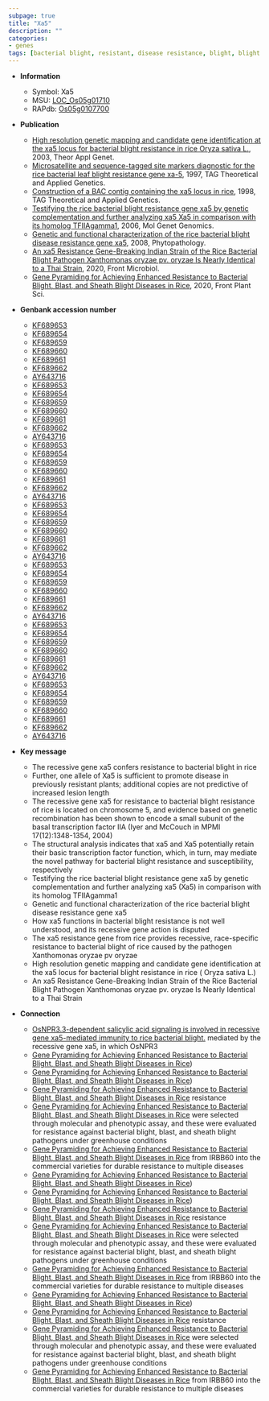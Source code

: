 ```yaml
---
subpage: true
title: "Xa5"
description: ""
categories:
- genes
tags: [bacterial blight, resistant, disease resistance, blight, blight disease, transcription factor, disease, resistance, pathogen]
---
```


* **Information**  
    + Symbol: Xa5  
    + MSU: [LOC_Os05g01710](http://rice.plantbiology.msu.edu/cgi-bin/ORF_infopage.cgi?orf=LOC_Os05g01710)  
    + RAPdb: [Os05g0107700](http://rapdb.dna.affrc.go.jp/viewer/gbrowse_details/irgsp1?name=Os05g0107700)  

* **Publication**  
    + [High resolution genetic mapping and candidate gene identification at the xa5 locus for bacterial blight resistance in rice  Oryza sativa L.](http://www.ncbi.nlm.nih.gov/pubmed?term=High+resolution+genetic+mapping+and+candidate+gene+identification+at+the+xa5+locus+for+bacterial+blight+resistance+in+rice++Oryza+sativa+L.%5BTitle%5D), 2003, Theor Appl Genet.
    + [Microsatellite and sequence-tagged site markers diagnostic for the rice bacterial leaf blight resistance gene xa-5](http://www.ncbi.nlm.nih.gov/pubmed?term=Microsatellite+and+sequence-tagged+site+markers+diagnostic+for+the+rice+bacterial+leaf+blight+resistance+gene+xa-5%5BTitle%5D), 1997, TAG Theoretical and Applied Genetics.
    + [Construction of a BAC contig containing the xa5 locus in rice](http://www.ncbi.nlm.nih.gov/pubmed?term=Construction+of+a+BAC+contig+containing+the+xa5+locus+in+rice%5BTitle%5D), 1998, TAG Theoretical and Applied Genetics.
    + [Testifying the rice bacterial blight resistance gene xa5 by genetic complementation and further analyzing xa5 Xa5 in comparison with its homolog TFIIAgamma1](http://www.ncbi.nlm.nih.gov/pubmed?term=Testifying+the+rice+bacterial+blight+resistance+gene+xa5+by+genetic+complementation+and+further+analyzing+xa5+Xa5+in+comparison+with+its+homolog+TFIIAgamma1%5BTitle%5D), 2006, Mol Genet Genomics.
    + [Genetic and functional characterization of the rice bacterial blight disease resistance gene xa5](http://www.ncbi.nlm.nih.gov/pubmed?term=Genetic+and+functional+characterization+of+the+rice+bacterial+blight+disease+resistance+gene+xa5%5BTitle%5D), 2008, Phytopathology.
    + [An xa5 Resistance Gene-Breaking Indian Strain of the Rice Bacterial Blight Pathogen Xanthomonas oryzae pv. oryzae Is Nearly Identical to a Thai Strain](http://www.ncbi.nlm.nih.gov/pubmed?term=An+xa5+Resistance+Gene-Breaking+Indian+Strain+of+the+Rice+Bacterial+Blight+Pathogen+Xanthomonas+oryzae+pv.+oryzae+Is+Nearly+Identical+to+a+Thai+Strain%5BTitle%5D), 2020, Front Microbiol.
    + [Gene Pyramiding for Achieving Enhanced Resistance to Bacterial Blight, Blast, and Sheath Blight Diseases in Rice](http://www.ncbi.nlm.nih.gov/pubmed?term=Gene+Pyramiding+for+Achieving+Enhanced+Resistance+to+Bacterial+Blight,+Blast,+and+Sheath+Blight+Diseases+in+Rice%5BTitle%5D), 2020, Front Plant Sci.

* **Genbank accession number**  
    + [KF689653](http://www.ncbi.nlm.nih.gov/nuccore/KF689653)
    + [KF689654](http://www.ncbi.nlm.nih.gov/nuccore/KF689654)
    + [KF689659](http://www.ncbi.nlm.nih.gov/nuccore/KF689659)
    + [KF689660](http://www.ncbi.nlm.nih.gov/nuccore/KF689660)
    + [KF689661](http://www.ncbi.nlm.nih.gov/nuccore/KF689661)
    + [KF689662](http://www.ncbi.nlm.nih.gov/nuccore/KF689662)
    + [AY643716](http://www.ncbi.nlm.nih.gov/nuccore/AY643716)
    + [KF689653](http://www.ncbi.nlm.nih.gov/nuccore/KF689653)
    + [KF689654](http://www.ncbi.nlm.nih.gov/nuccore/KF689654)
    + [KF689659](http://www.ncbi.nlm.nih.gov/nuccore/KF689659)
    + [KF689660](http://www.ncbi.nlm.nih.gov/nuccore/KF689660)
    + [KF689661](http://www.ncbi.nlm.nih.gov/nuccore/KF689661)
    + [KF689662](http://www.ncbi.nlm.nih.gov/nuccore/KF689662)
    + [AY643716](http://www.ncbi.nlm.nih.gov/nuccore/AY643716)
    + [KF689653](http://www.ncbi.nlm.nih.gov/nuccore/KF689653)
    + [KF689654](http://www.ncbi.nlm.nih.gov/nuccore/KF689654)
    + [KF689659](http://www.ncbi.nlm.nih.gov/nuccore/KF689659)
    + [KF689660](http://www.ncbi.nlm.nih.gov/nuccore/KF689660)
    + [KF689661](http://www.ncbi.nlm.nih.gov/nuccore/KF689661)
    + [KF689662](http://www.ncbi.nlm.nih.gov/nuccore/KF689662)
    + [AY643716](http://www.ncbi.nlm.nih.gov/nuccore/AY643716)
    + [KF689653](http://www.ncbi.nlm.nih.gov/nuccore/KF689653)
    + [KF689654](http://www.ncbi.nlm.nih.gov/nuccore/KF689654)
    + [KF689659](http://www.ncbi.nlm.nih.gov/nuccore/KF689659)
    + [KF689660](http://www.ncbi.nlm.nih.gov/nuccore/KF689660)
    + [KF689661](http://www.ncbi.nlm.nih.gov/nuccore/KF689661)
    + [KF689662](http://www.ncbi.nlm.nih.gov/nuccore/KF689662)
    + [AY643716](http://www.ncbi.nlm.nih.gov/nuccore/AY643716)
    + [KF689653](http://www.ncbi.nlm.nih.gov/nuccore/KF689653)
    + [KF689654](http://www.ncbi.nlm.nih.gov/nuccore/KF689654)
    + [KF689659](http://www.ncbi.nlm.nih.gov/nuccore/KF689659)
    + [KF689660](http://www.ncbi.nlm.nih.gov/nuccore/KF689660)
    + [KF689661](http://www.ncbi.nlm.nih.gov/nuccore/KF689661)
    + [KF689662](http://www.ncbi.nlm.nih.gov/nuccore/KF689662)
    + [AY643716](http://www.ncbi.nlm.nih.gov/nuccore/AY643716)
    + [KF689653](http://www.ncbi.nlm.nih.gov/nuccore/KF689653)
    + [KF689654](http://www.ncbi.nlm.nih.gov/nuccore/KF689654)
    + [KF689659](http://www.ncbi.nlm.nih.gov/nuccore/KF689659)
    + [KF689660](http://www.ncbi.nlm.nih.gov/nuccore/KF689660)
    + [KF689661](http://www.ncbi.nlm.nih.gov/nuccore/KF689661)
    + [KF689662](http://www.ncbi.nlm.nih.gov/nuccore/KF689662)
    + [AY643716](http://www.ncbi.nlm.nih.gov/nuccore/AY643716)
    + [KF689653](http://www.ncbi.nlm.nih.gov/nuccore/KF689653)
    + [KF689654](http://www.ncbi.nlm.nih.gov/nuccore/KF689654)
    + [KF689659](http://www.ncbi.nlm.nih.gov/nuccore/KF689659)
    + [KF689660](http://www.ncbi.nlm.nih.gov/nuccore/KF689660)
    + [KF689661](http://www.ncbi.nlm.nih.gov/nuccore/KF689661)
    + [KF689662](http://www.ncbi.nlm.nih.gov/nuccore/KF689662)
    + [AY643716](http://www.ncbi.nlm.nih.gov/nuccore/AY643716)

* **Key message**  
    + The recessive gene xa5 confers resistance to bacterial blight in rice
    + Further, one allele of Xa5 is sufficient to promote disease in previously resistant plants; additional copies are not predictive of increased lesion length
    + The recessive gene xa5 for resistance to bacterial blight resistance of rice is located on chromosome 5, and evidence based on genetic recombination has been shown to encode a small subunit of the basal transcription factor IIA (Iyer and McCouch in MPMI 17(12):1348-1354, 2004)
    + The structural analysis indicates that xa5 and Xa5 potentially retain their basic transcription factor function, which, in turn, may mediate the novel pathway for bacterial blight resistance and susceptibility, respectively
    + Testifying the rice bacterial blight resistance gene xa5 by genetic complementation and further analyzing xa5 (Xa5) in comparison with its homolog TFIIAgamma1
    + Genetic and functional characterization of the rice bacterial blight disease resistance gene xa5
    + How xa5 functions in bacterial blight resistance is not well understood, and its recessive gene action is disputed
    + The xa5 resistance gene from rice provides recessive, race-specific resistance to bacterial blight of rice caused by the pathogen Xanthomonas oryzae pv oryzae
    + High resolution genetic mapping and candidate gene identification at the xa5 locus for bacterial blight resistance in rice ( Oryza sativa L.)
    + An xa5 Resistance Gene-Breaking Indian Strain of the Rice Bacterial Blight Pathogen Xanthomonas oryzae pv. oryzae Is Nearly Identical to a Thai Strain

* **Connection**  
    + [OsNPR3.3-dependent salicylic acid signaling is involved in recessive gene xa5-mediated immunity to rice bacterial blight.](Xoo) mediated by the recessive gene xa5, in which OsNPR3
    + [Gene Pyramiding for Achieving Enhanced Resistance to Bacterial Blight, Blast, and Sheath Blight Diseases in Rice](marker-assisted+backcross+breeding))
    + [Gene Pyramiding for Achieving Enhanced Resistance to Bacterial Blight, Blast, and Sheath Blight Diseases in Rice](ASD+16+and+ADT+43))
    + [Gene Pyramiding for Achieving Enhanced Resistance to Bacterial Blight, Blast, and Sheath Blight Diseases in Rice](qSBR7-1,+qSBR11-1,+and+qSBR11-2) resistance
    + [Gene Pyramiding for Achieving Enhanced Resistance to Bacterial Blight, Blast, and Sheath Blight Diseases in Rice](xa5+++xa13+++Xa21+++Pi54+++qSBR7-1+++qSBR11-1+++qSBR11-2) were selected through molecular and phenotypic assay, and these were evaluated for resistance against bacterial blight, blast, and sheath blight pathogens under greenhouse conditions
    + [Gene Pyramiding for Achieving Enhanced Resistance to Bacterial Blight, Blast, and Sheath Blight Diseases in Rice](xa5,+xa13,+and+Xa21) from IRBB60 into the commercial varieties for durable resistance to multiple diseases
    + [Gene Pyramiding for Achieving Enhanced Resistance to Bacterial Blight, Blast, and Sheath Blight Diseases in Rice](marker-assisted+backcross+breeding))
    + [Gene Pyramiding for Achieving Enhanced Resistance to Bacterial Blight, Blast, and Sheath Blight Diseases in Rice](ASD+16+and+ADT+43))
    + [Gene Pyramiding for Achieving Enhanced Resistance to Bacterial Blight, Blast, and Sheath Blight Diseases in Rice](qSBR7-1,+qSBR11-1,+and+qSBR11-2) resistance
    + [Gene Pyramiding for Achieving Enhanced Resistance to Bacterial Blight, Blast, and Sheath Blight Diseases in Rice](xa5+++xa13+++Xa21+++Pi54+++qSBR7-1+++qSBR11-1+++qSBR11-2) were selected through molecular and phenotypic assay, and these were evaluated for resistance against bacterial blight, blast, and sheath blight pathogens under greenhouse conditions
    + [Gene Pyramiding for Achieving Enhanced Resistance to Bacterial Blight, Blast, and Sheath Blight Diseases in Rice](xa5,+xa13,+and+Xa21) from IRBB60 into the commercial varieties for durable resistance to multiple diseases
    + [Gene Pyramiding for Achieving Enhanced Resistance to Bacterial Blight, Blast, and Sheath Blight Diseases in Rice](marker-assisted+backcross+breeding))
    + [Gene Pyramiding for Achieving Enhanced Resistance to Bacterial Blight, Blast, and Sheath Blight Diseases in Rice](qSBR7-1,+qSBR11-1,+and+qSBR11-2) resistance
    + [Gene Pyramiding for Achieving Enhanced Resistance to Bacterial Blight, Blast, and Sheath Blight Diseases in Rice](xa5+++xa13+++Xa21+++Pi54+++qSBR7-1+++qSBR11-1+++qSBR11-2) were selected through molecular and phenotypic assay, and these were evaluated for resistance against bacterial blight, blast, and sheath blight pathogens under greenhouse conditions
    + [Gene Pyramiding for Achieving Enhanced Resistance to Bacterial Blight, Blast, and Sheath Blight Diseases in Rice](xa5,+xa13,+and+Xa21) from IRBB60 into the commercial varieties for durable resistance to multiple diseases



